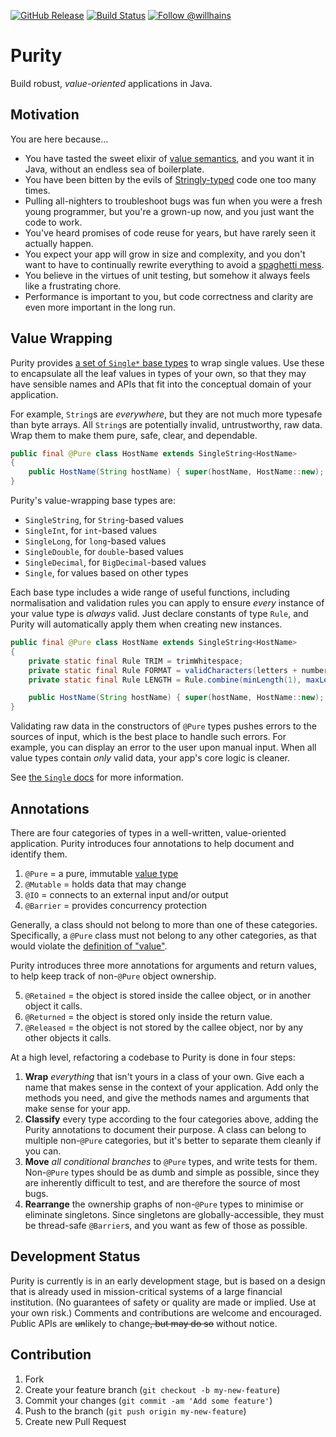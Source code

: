 [![GitHub Release][release-badge]][release] 
[![Build Status][build-badge]][build]
[![Follow @willhains][twitter-badge]][twitter] 

[release-badge]:  https://img.shields.io/github/v/release/willhains/purity?include_prereleases
[build-badge]:    https://travis-ci.org/willhains/purity.svg?branch=master
[twitter-badge]:  https://img.shields.io/twitter/follow/willhains

[release]:  https://github.com/willhains/purity/releases
[build]:    https://travis-ci.org/willhains/purity
[twitter]:  https://twitter.com/intent/follow?screen_name=willhains

# Purity

Build robust, *value-oriented* applications in Java.

## Motivation

You are here because...

- You have tasted the sweet elixir of [value semantics][values], and you want it in Java, without an endless sea of boilerplate.
- You have been bitten by the evils of [Stringly-typed][stringly] code one too many times.
- Pulling all-nighters to troubleshoot bugs was fun when you were a fresh young programmer, but you're a grown-up now, and you just want the code to work.
- You've heard promises of code reuse for years, but have rarely seen it actually happen.
- You expect your app will grow in size and complexity, and you don't want to have to continually rewrite everything to avoid a [spaghetti mess][spaghetti].
- You believe in the virtues of unit testing, but somehow it always feels like a frustrating chore.
- Performance is important to you, but code correctness and clarity are even more important in the long run.

[stringly]: http://wiki.c2.com/?StringlyTyped
[spaghetti]: https://en.wikipedia.org/wiki/Spaghetti_code
[values]: docs/value-semantics.md

## Value Wrapping

Purity provides [a set of `Single*` base types][single] to wrap single values. Use these to encapsulate all the leaf values in types of your own, so that they may have sensible names and APIs that fit into the conceptual domain of your application.

[single]: docs/Single.md

For example, `String`s are *everywhere*, but they are not much more typesafe than byte arrays. All `String`s are potentially invalid, untrustworthy, raw data. Wrap them to make them pure, safe, clear, and dependable.

```java
public final @Pure class HostName extends SingleString<HostName>
{
	public HostName(String hostName) { super(hostName, HostName::new); }
}
```

Purity's value-wrapping base types are:

- `SingleString`, for `String`-based values
- `SingleInt`, for `int`-based values
- `SingleLong`, for `long`-based values
- `SingleDouble`, for `double`-based values
- `SingleDecimal`, for `BigDecimal`-based values
- `Single`, for values based on other types

Each base type includes a wide range of useful functions, including normalisation and validation rules you can apply to ensure *every* instance of your value type is *always* valid. Just declare constants of type `Rule`, and Purity will automatically apply them when creating new instances.

```java
public final @Pure class HostName extends SingleString<HostName>
{
	private static final Rule TRIM = trimWhitespace;
    private static final Rule FORMAT = validCharacters(letters + numbers + "-._");
    private static final Rule LENGTH = Rule.combine(minLength(1), maxLength(255));

	public HostName(String hostName) { super(hostName, HostName::new); }
}
```

Validating raw data in the constructors of `@Pure` types pushes errors to the sources of input, which is the best place to handle such errors. For example, you can display an error to the user upon manual input. When all value types contain *only* valid data, your app's core logic is cleaner.

See [the `Single` docs][single] for more information.

## Annotations

There are four categories of types in a well-written, value-oriented application. Purity introduces four annotations to help document and identify them.

1. `@Pure` = a pure, immutable [value type][values]
2. `@Mutable` = holds data that may change
3. `@IO` = connects to an external input and/or output
4. `@Barrier` = provides concurrency protection

Generally, a class should not belong to more than one of these categories. Specifically, a `@Pure` class must not belong to any other categories, as that would violate the [definition of "value"][values].

Purity introduces three more annotations for arguments and return values, to help keep track of non-`@Pure` object 
ownership.

5. `@Retained` = the object is stored inside the callee object, or in another object it calls.
6. `@Returned` = the object is stored only inside the return value.
7. `@Released` = the object is not stored by the callee object, nor by any other objects it calls.

At a high level, refactoring a codebase to Purity is done in four steps:

1. **Wrap** *everything* that isn't yours in a class of your own. Give each a name that makes sense in the context of your application. Add only the methods you need, and give the methods names and arguments that make sense for your app.
2. **Classify** every type according to the four categories above, adding the Purity annotations to document their purpose. A class can belong to multiple non-`@Pure` categories, but it's better to separate them cleanly if you can.
3. **Move** *all conditional branches* to `@Pure` types, and write tests for them. Non-`@Pure` types should be as dumb and simple as possible, since they are inherently difficult to test, and are therefore the source of most bugs.
4. **Rearrange** the ownership graphs of non-`@Pure` types to minimise or eliminate singletons. Since singletons are globally-accessible, they must be thread-safe `@Barrier`s, and you want as few of those as possible.

## Development Status

Purity is currently is in an early development stage, but is based on a design that is already used in mission-critical systems of a large financial institution. (No guarantees of safety or quality are made or implied. Use at your own risk.) Comments and contributions are welcome and encouraged. Public APIs are <s>un</s>likely to change<s>, but may do so</s> without notice.

## Contribution

1. Fork
2. Create your feature branch (`git checkout -b my-new-feature`)
3. Commit your changes (`git commit -am 'Add some feature'`)
4. Push to the branch (`git push origin my-new-feature`)
5. Create new Pull Request
